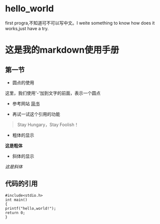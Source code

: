 # hello_world
first progra,不知道可不可以写中文。I weite something to know how does it works,just have a try.


# 这是我的markdown使用手册

## 第一节
- 圆点的使用

这里，我们使用'-'加到文字的前面，表示一个圆点

- 参考网站
[简书](http://www.jianshu.com/p/q81RER)

- 再试一试这个引用的功能

> Stay Hungary，Stay Foolish！

- 粗体的显示

**这是粗体**

- 斜体的显示

*这是斜体*

## 代码的引用

```
#include<stdio.h>
int main()
{
printf("hello,world!");
return 0;
}
```

